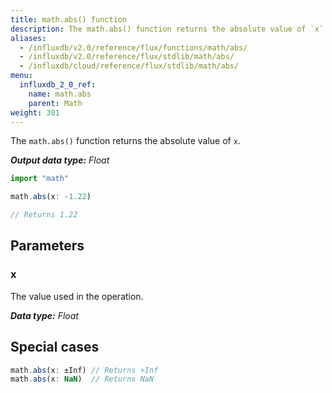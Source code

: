 ```yaml
---
title: math.abs() function
description: The math.abs() function returns the absolute value of `x`.
aliases:
  - /influxdb/v2.0/reference/flux/functions/math/abs/
  - /influxdb/v2.0/reference/flux/stdlib/math/abs/
  - /influxdb/cloud/reference/flux/stdlib/math/abs/
menu:
  influxdb_2_0_ref:
    name: math.abs
    parent: Math
weight: 301
---
```


The `math.abs()` function returns the absolute value of `x`.

_**Output data type:** Float_

```js
import "math"

math.abs(x: -1.22)

// Returns 1.22
```

## Parameters

### x
The value used in the operation.

_**Data type:** Float_

## Special cases
```js
math.abs(x: ±Inf) // Returns +Inf
math.abs(x: NaN)  // Returns NaN
```
